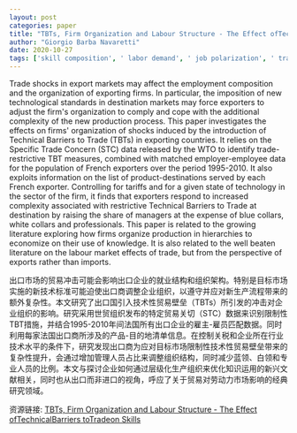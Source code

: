 ```yaml
---
layout: post
categories: paper
title: "TBTs, Firm Organization and Labour Structure - The Effect ofTechnicalBarriers toTradeon Skills"
author: "Giorgio Barba Navaretti"
date: 2020-10-27
tags: ['skill composition', ' labor demand', ' job polarization', ' trade barriers']
---
```


Trade shocks in export markets may affect the employment composition and the organization of exporting firms. In particular, the imposition of new technological standards in destination markets may force exporters to adjust the firm's organization to comply and cope with the additional complexity of the new production process. This paper investigates the effects on firms' organization of shocks induced by the introduction of Technical Barriers to Trade (TBTs) in exporting countries. It relies on the Specific Trade Concern (STC) data released by the WTO to identify trade-restrictive TBT measures, combined with matched employer-employee data for the population of French exporters over the period 1995-2010. It also exploits information on the list of product-destinations served by each French exporter. Controlling for tariffs and for a given state of technology in the sector of the firm, it finds that exporters respond to increased complexity associated with restrictive Technical Barriers to Trade at destination by raising the share of managers at the expense of blue collars, white collars and professionals. This paper is related to the growing literature exploring how firms organize production in hierarchies to economize on their use of knowledge. It is also related to the well beaten literature on the labour market effects of trade, but from the perspective of exports rather than imports.

出口市场的贸易冲击可能会影响出口企业的就业结构和组织架构。特别是目标市场实施的新技术标准可能迫使出口商调整企业组织，以遵守并应对新生产流程带来的额外复杂性。本文研究了出口国引入技术性贸易壁垒（TBTs）所引发的冲击对企业组织的影响。研究采用世贸组织发布的特定贸易关切（STC）数据来识别限制性TBT措施，并结合1995-2010年间法国所有出口企业的雇主-雇员匹配数据。同时利用每家法国出口商所涉及的产品-目的地清单信息。在控制关税和企业所在行业技术水平的条件下，研究发现出口商为应对目标市场限制性技术性贸易壁垒带来的复杂性提升，会通过增加管理人员占比来调整组织结构，同时减少蓝领、白领和专业人员的比例。本文与探讨企业如何通过层级化生产组织来优化知识运用的新兴文献相关，同时也从出口而非进口的视角，呼应了关于贸易对劳动力市场影响的经典研究领域。

资源链接: [TBTs, Firm Organization and Labour Structure - The Effect ofTechnicalBarriers toTradeon Skills](https://papers.ssrn.com/sol3/papers.cfm?abstract_id=3474199)
